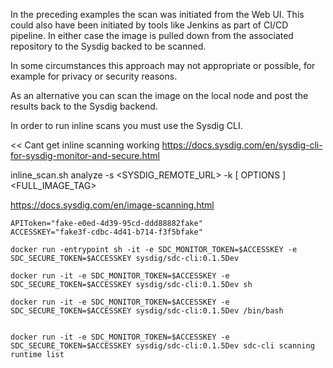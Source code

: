 <!-- Inline scanning https://github.com/sysdiglabs/secure-inline-scan -->

In the preceding examples the scan was initiated from the Web UI. This could also have been initiated by tools like Jenkins as part of CI/CD pipeline. In either case the image is pulled down from the associated repository to the Sysdig backed to be scanned.

In some circumstances this approach may not appropriate or possible, for example for privacy or security reasons.

As an alternative you can scan the image on the local node and post the results back to the Sysdig backend.

In order to run inline scans you must use the Sysdig CLI.

<< Cant get inline scanning working
https://docs.sysdig.com/en/sysdig-cli-for-sysdig-monitor-and-secure.html


inline_scan.sh analyze -s <SYSDIG_REMOTE_URL> -k <API Token> [ OPTIONS ] <FULL_IMAGE_TAG>

https://docs.sysdig.com/en/image-scanning.html

```
APIToken="fake-e0ed-4d39-95cd-ddd88882fake"
ACCESSKEY="fake3f-cdbc-4d41-b714-f3f5bfake"

docker run -entrypoint sh -it -e SDC_MONITOR_TOKEN=$ACCESSKEY -e SDC_SECURE_TOKEN=$ACCESSKEY sysdig/sdc-cli:0.1.5Dev

docker run -it -e SDC_MONITOR_TOKEN=$ACCESSKEY -e SDC_SECURE_TOKEN=$ACCESSKEY sysdig/sdc-cli:0.1.5Dev sh

docker run -it -e SDC_MONITOR_TOKEN=$ACCESSKEY -e SDC_SECURE_TOKEN=$ACCESSKEY sysdig/sdc-cli:0.1.5Dev /bin/bash


docker run -it -e SDC_MONITOR_TOKEN=$ACCESSKEY -e SDC_SECURE_TOKEN=$ACCESSKEY sysdig/sdc-cli:0.1.5Dev sdc-cli scanning runtime list
```
